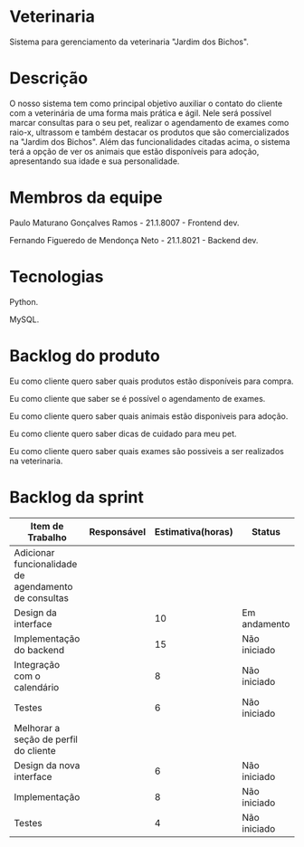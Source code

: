 # Veterinaria

Sistema para gerenciamento da veterinaria "Jardim dos Bichos".

# Descrição

O nosso sistema tem como principal objetivo auxiliar o contato do cliente com a veterinária de uma forma mais prática e ágil.
Nele será possível marcar consultas para o seu pet, realizar o agendamento de exames como raio-x, ultrassom e também destacar os produtos que são comercializados na "Jardim dos Bichos".
Além das funcionalidades citadas acima, o sistema terá a opção de ver os animais que estão disponíveis para adoção, apresentando sua idade e sua personalidade.

# Membros da equipe

Paulo Maturano Gonçalves Ramos - 21.1.8007 - Frontend dev.
<p>Fernando Figueredo de Mendonça Neto - 21.1.8021 - Backend dev.

# Tecnologias

Python.
<p>MySQL.

# Backlog do produto

Eu como cliente quero saber quais produtos estão disponíveis para compra.
<p> Eu como cliente que saber se é possível o agendamento de exames.
<p> Eu como cliente quero saber quais animais estão disponiveis para adoção.
<p> Eu como cliente quero saber dicas de cuidado para meu pet.
<p> Eu como cliente quero saber quais exames são possiveis a ser realizados na veterinaria.



# Backlog da sprint


|Item de Trabalho|	Responsável|	Estimativa(horas)	|Status |
| --- | --- | --- | --- |
|Adicionar funcionalidade de agendamento de consultas| | | |			
|Design da interface|	|10	|Em andamento|
|Implementação do backend| |15	|Não iniciado|
|Integração com o calendário|	|8 |	Não iniciado|
|Testes| |6	|Não iniciado|
|Melhorar a seção de perfil do cliente|	 | | |	
|Design da nova interface| |6 |	Não iniciado|
|Implementação|	|8	|Não iniciado|
|Testes	| |4	|Não iniciado|
